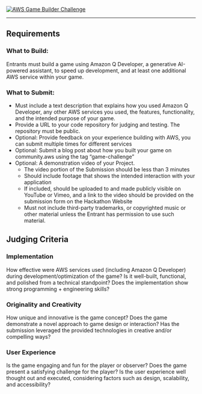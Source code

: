 <a href="https://awsdevchallenge.devpost.com/"><img alt="AWS Game Builder Challenge" src="https://d112y698adiu2z.cloudfront.net/photos/production/challenge_photos/003/106/488/datas/full_width.png">
<hr></a>

## Requirements

### What to Build:
Entrants must build a game using Amazon Q Developer, a generative AI-powered assistant, to speed up development, and at least one additional AWS service within your game.

### What to Submit:
- Must include a text description that explains how you used Amazon Q Developer, any other AWS services you used, the features, functionality, and the intended purpose of your game.
- Provide a URL to your code repository for judging and testing. The repository must be public.
- Optional: Provide feedback on your experience building with AWS, you can submit multiple times for different services
- Optional: Submit a blog post about how you built your game on community.aws using the tag “game-challenge”
- Optional: A demonstration video of your Project.
  - The video portion of the Submission should be less than 3 minutes
  - Should include footage that shows the intended interaction with your application 
  - If included, should be uploaded to and made publicly visible on YouTube or Vimeo, and a link to the video should be provided on the submission form on the Hackathon Website
  - Must not include third-party trademarks, or copyrighted music or other material unless the Entrant has permission to use such material.

## Judging Criteria

### Implementation
How effective were AWS services used (including Amazon Q Developer) during development/optimization of the game? Is it well-built, functional, and polished from a technical standpoint? Does the implementation show strong programming + engineering skills?

### Originality and Creativity
How unique and innovative is the game concept? Does the game demonstrate a novel approach to game design or interaction? Has the submission leveraged the provided technologies in creative and/or compelling ways?

### User Experience
Is the game engaging and fun for the player or observer? Does the game present a satisfying challenge for the player? Is the user experience well thought out and executed, considering factors such as design, scalability, and accessibility?
